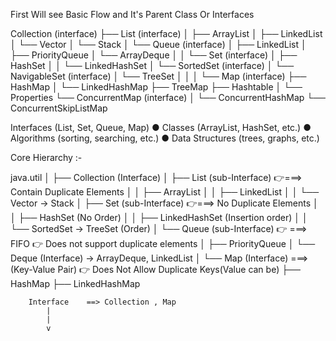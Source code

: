 First Will see Basic Flow and It's Parent Class Or Interfaces

Collection (interface)
├── List (interface)
│   ├── ArrayList
│   ├── LinkedList
│   └── Vector
│       └── Stack
│
└── Queue (interface)
│   ├── LinkedList
│    ├── PriorityQueue
│    └── ArrayDeque
│
│
└──  Set (interface)
│    ├── HashSet
│    │   └── LinkedHashSet
│    └── SortedSet (interface)
│        └── NavigableSet (interface)
│            └── TreeSet
│
│
│
└──   Map (interface)
       ├── HashMap
       │   └── LinkedHashMap
       ├── TreeMap
       ├── Hashtable
       │   └── Properties
       └── ConcurrentMap (interface)
       │    └── ConcurrentHashMap
       └── ConcurrentSkipListMap


Interfaces (List, Set, Queue, Map) 
● Classes (ArrayList, HashSet, etc.) 
● Algorithms (sorting, searching, etc.) 
● Data Structures (trees, graphs, etc.)


Core Hierarchy :- 



java.util 
│ 
├── Collection (Interface) 
│   ├── List (sub-Interface)  👉===> Contain Duplicate Elements
│   │   ├── ArrayList 
│   │   ├── LinkedList 
│   │   └── Vector → Stack 
│   ├── Set (sub-Interface)    👉===> No Duplicate Elements
│   │   ├── HashSet (No Order)
│   │   ├── LinkedHashSet  (Insertion order)
│   │   └── SortedSet → TreeSet  (Order)
│   └── Queue (sub-Interface)             👉 ===> FIFO  👉 Does not support duplicate elements
│       ├── PriorityQueue 
│       └── Deque (Interface) → ArrayDeque, LinkedList 
│ 
└── Map (Interface)        ===>(Key-Value Pair) 👉 Does Not Allow Duplicate Keys(Value can be)
    ├── HashMap 
    ├── LinkedHashMap 


        Interface    ==> Collection , Map
            |
            |
            v
            